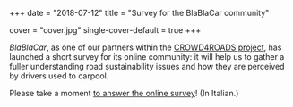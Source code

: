 +++
date = "2018-07-12"
title = "Survey for the BlaBlaCar community"

cover = "cover.jpg"
single-cover-default = true
+++

*BlaBlaCar*, as one of our partners within the [CROWD4ROADS project](http://www.c4rs.eu), has launched a short survey for its online community: it will help us to gather a fuller understanding road sustainability issues and how they are perceived by drivers used to carpool.

Please take a moment [to answer the online survey](https://survey.uniurb.it/index.php/255887)! (In Italian.)
